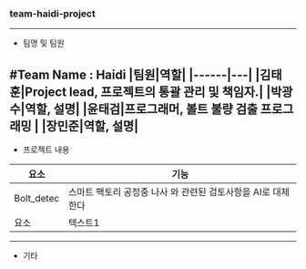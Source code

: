 ### team-haidi-project
---
+ 팀명 및 팀원
  
#Team Name : Haidi
|팀원|역할|
|------|---|
|김태훈|Project lead, 프로젝트의 통괄 관리 및 책임자.|
|박광수|역할, 설명|
|윤태검|프로그래머, 볼트 불량 검출 프로그래밍 |
|장민준|역할, 설명|
---
+ 프로젝트 내용
  
|요소|기능|
|------|---|
|Bolt_detec|스마트 팩토리 공정중 나사 와 관련된 검토사항을 AI로 대체한다|
|요소|텍스트1|
---
+ 기타
